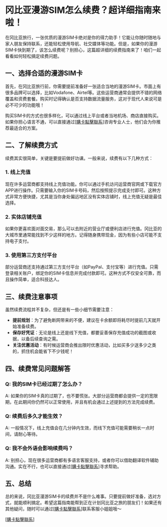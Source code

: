 # 冈比亚漫游SIM怎么续费？超详细指南来啦！

在冈比亚旅行，一张优质的漫游SIM卡绝对是你的得力助手！它能让你随时随地与家人朋友保持联系，还能轻松使用导航、社交媒体等功能。但是，如果你的漫游SIM卡快到期了，该怎么续费呢？别担心，这篇超详细的续费指南来了！咱们一起看看如何轻松搞定续费问题。

## 一、选择合适的漫游SIM卡

首先，在冈比亚旅行前，你需要提前准备好一张适合当地的漫游SIM卡。市面上有很多品牌可以选择，比如Vodafone、Airtel等。这些运营商通常会提供不错的网络覆盖和资费套餐。购买时记得确认是否支持数据流量服务，这对于现代人来说可是必不可少的功能哦！

购买SIM卡的方式也很多样化，可以通过线上平台或者当地机场、商店直接购买。如果你担心语言不通，可以直接通过[[購卡點擊聯系](https://t.me/s/esim1088)]咨询专业人士，他们会为你推荐最适合的方案。

## 二、了解续费方式

续费其实很简单，关键是要提前做好功课。一般来说，续费有以下几种方式：

### 1. 线上充值

现在许多运营商都支持线上充值功能。你可以通过手机访问运营商官网或下载官方APP进行操作。只需要输入你的SIM卡号码，然后按照提示完成支付即可。这种方式非常方便快捷，尤其是当你身处偏远地区没有实体店铺时，线上充值无疑是最佳选择。

### 2. 实体店铺充值

如果你更喜欢面对面交易，那么可以去附近的营业厅或便利店进行充值。冈比亚的大城市里通常能找到不少这样的地方。记得随身携带现金，因为有些小店可能不支持电子支付。

### 3. 使用第三方支付平台

部分运营商还支持通过第三方支付平台（如PayPal、支付宝等）进行充值。只需登录相关账户，绑定你的SIM卡信息并完成付款即可。这种方式不仅安全可靠，而且操作简单，适合科技达人。

## 三、续费注意事项

虽然续费流程并不复杂，但还是有一些小细节需要注意：

- **提前规划**：为了避免断网带来的不便，建议在卡余额即将耗尽时提前几天就开始准备续费。
- **保存好凭证**：无论是线上还是线下充值，都要妥善保存充值成功的截图或收据，以备后续查询之需。
- **关注优惠活动**：有时候运营商会推出限时优惠活动，比如买多少送多少之类的，抓住机会能省下不少钱呢！

## 四、续费常见问题解答

### Q: 我的SIM卡已经过期了怎么办？
A: 如果你的SIM卡真的过期了，也不要慌张。大部分运营商都会提供一定的宽限期，在此期间你仍然可以正常使用，并且有机会通过上述提到的方法完成续费。

### Q: 续费后多久才能生效？
A: 一般情况下，线上充值会在几分钟内生效，而线下充值可能需要稍长一点时间，请耐心等待。

### Q: 我不会外语会影响续费吗？
A: 别担心，现在很多运营商都有多语言客服支持，或者你可以借助翻译软件辅助沟通。实在不行，也可以直接通过[[購卡點擊聯系](https://t.me/s/esim1088)]寻求帮助。

## 五、总结

总的来说，冈比亚漫游SIM卡的续费并不是什么难事。只要提前做好准备，选对方式，就能顺利搞定。希望这篇指南能帮到正在计划冈比亚之旅的朋友们！如果还有其他疑问，随时可以通过[[購卡點擊聯系](https://t.me/s/esim1088)]联系客服小姐姐哦～

[[購卡點擊聯系](https://t.me/s/esim1088)]
